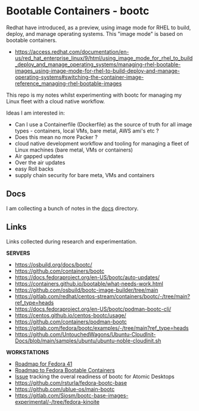 # Bootable Containers - bootc

Redhat have introduced, as a preview, using image mode for RHEL to build,
deploy, and manage operating systems. This "image mode" is based on bootable containers.

* https://access.redhat.com/documentation/en-us/red_hat_enterprise_linux/9/html/using_image_mode_for_rhel_to_build_deploy_and_manage_operating_systems/managing-rhel-bootable-images_using-image-mode-for-rhel-to-build-deploy-and-manage-operating-systems#switching-the-container-image-reference_managing-rhel-bootable-images

This repo is my notes whilst experimenting with bootc for managing my Linux fleet with a cloud native workflow.

Ideas I am interested in:

* Can I use a Containerfile (Dockerfile) as the source of truth for all image types - containers, local VMs, bare metal, AWS ami's etc ?
* Does this mean no more Packer ?
* cloud native development workflow and tooling for managing a fleet of Linux machines (bare metal, VMs or containers)
* Air gapped updates
* Over the air updates
* easy Roll backs
* supply chain security for bare meta, VMs and containers

## Docs

I am collecting a bunch of notes in the [docs](docs/) directory.

## Links

Links collected during research and experimentation.

**SERVERS**

* https://osbuild.org/docs/bootc/
* https://github.com/containers/bootc
* https://docs.fedoraproject.org/en-US/bootc/auto-updates/
* https://containers.github.io/bootable/what-needs-work.html
* https://github.com/osbuild/bootc-image-builder/tree/main
* https://gitlab.com/redhat/centos-stream/containers/bootc/-/tree/main?ref_type=heads
* https://docs.fedoraproject.org/en-US/bootc/podman-bootc-cli/
* https://centos.github.io/centos-bootc/usage/
* https://github.com/containers/podman-bootc
* https://gitlab.com/fedora/bootc/examples/-/tree/main?ref_type=heads
* https://github.com/UntouchedWagons/Ubuntu-CloudInit-Docs/blob/main/samples/ubuntu/ubuntu-noble-cloudinit.sh

**WORKSTATIONS**

* [Roadmap for Fedora 41](https://gitlab.com/fedora/bootc/tracker/-/issues/11)
* [Roadmap to Fedora Bootable Containers](https://gitlab.com/fedora/ostree/sig/-/issues/26)
* [Issue](https://gitlab.com/Siosm/bootc-base-images-experimental/-/tree/fedora-kinoite) tracking the overal readiness of bootc for Atomic Desktops
* https://github.com/rsturla/fedora-bootc-base
* https://github.com/ublue-os/main-bootc
* https://gitlab.com/Siosm/bootc-base-images-experimental/-/tree/fedora-kinoite
